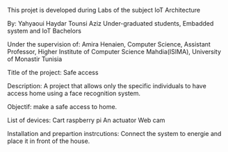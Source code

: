 This projet is developed during Labs of the subject IoT Architecture

By: Yahyaoui Haydar Tounsi Aziz Under-graduated students, Embadded system and IoT Bachelors

Under the supervision of: Amira Henaien, Computer Science, Assistant Professor, Higher Institute of Computer Science Mahdia(ISIMA), University of Monastir Tunisia

Title of the project: Safe access

Description: A project that allows only the specific individuals to have access home using a face recognition system.

Objectif: make a safe access to home.

List of devices: Cart raspberry pi An actuator Web cam

Installation and prepartion instrcutions: Connect the system to energie and place it in front of the house.
